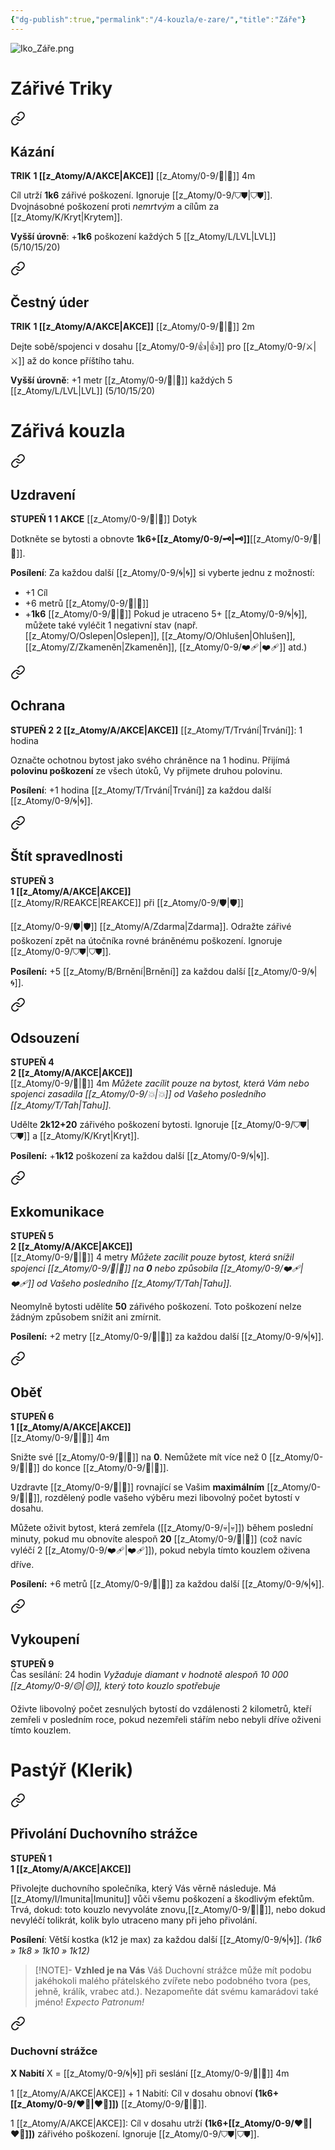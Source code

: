 ```yaml
---
{"dg-publish":true,"permalink":"/4-kouzla/e-zare/","title":"Záře"}
---
```


![Iko_Záře.png](/img/user/z_img/Iko_Z%C3%A1%C5%99e.png)
# Zářivé Triky

<div class="transclusion internal-embed is-loaded"><a class="markdown-embed-link" href="/z-atomy/k/kazani/" aria-label="Open link"><svg xmlns="http://www.w3.org/2000/svg" width="24" height="24" viewBox="0 0 24 24" fill="none" stroke="currentColor" stroke-width="2" stroke-linecap="round" stroke-linejoin="round" class="svg-icon lucide-link"><path d="M10 13a5 5 0 0 0 7.54.54l3-3a5 5 0 0 0-7.07-7.07l-1.72 1.71"></path><path d="M14 11a5 5 0 0 0-7.54-.54l-3 3a5 5 0 0 0 7.07 7.07l1.71-1.71"></path></svg></a><div class="markdown-embed">




## Kázání
**TRIK**
**1 [[z_Atomy/A/AKCE\|AKCE]]**
[[z_Atomy/0-9/🏹\|🏹]] 4m

Cíl utrží **1k6** zářivé poškození. Ignoruje [[z_Atomy/0-9/⛉⛊\|⛉⛊]]. 
Dvojnásobné poškození proti *nemrtvým* a cílům za [[z_Atomy/K/Kryt\|Krytem]].

**Vyšší úrovně**: +**1k6** poškození každých 5 [[z_Atomy/L/LVL\|LVL]] (5/10/15/20)

</div></div>


<div class="transclusion internal-embed is-loaded"><a class="markdown-embed-link" href="/z-atomy/c/cestny-uder/" aria-label="Open link"><svg xmlns="http://www.w3.org/2000/svg" width="24" height="24" viewBox="0 0 24 24" fill="none" stroke="currentColor" stroke-width="2" stroke-linecap="round" stroke-linejoin="round" class="svg-icon lucide-link"><path d="M10 13a5 5 0 0 0 7.54.54l3-3a5 5 0 0 0-7.07-7.07l-1.72 1.71"></path><path d="M14 11a5 5 0 0 0-7.54-.54l-3 3a5 5 0 0 0 7.07 7.07l1.71-1.71"></path></svg></a><div class="markdown-embed">




## Čestný úder
**TRIK**
**1 [[z_Atomy/A/AKCE\|AKCE]]**
[[z_Atomy/0-9/🫱\|🫱]] 2m

Dejte sobě/spojenci v dosahu [[z_Atomy/0-9/👍\|👍]] pro [[z_Atomy/0-9/⚔️\|⚔️]] až do konce příštího tahu.

**Vyšší úrovně**: +1 metr [[z_Atomy/0-9/🫱\|🫱]] každých 5 [[z_Atomy/L/LVL\|LVL]] (5/10/15/20)

</div></div>

# Zářivá kouzla

<div class="transclusion internal-embed is-loaded"><a class="markdown-embed-link" href="/z-atomy/u/uzdraveni/" aria-label="Open link"><svg xmlns="http://www.w3.org/2000/svg" width="24" height="24" viewBox="0 0 24 24" fill="none" stroke="currentColor" stroke-width="2" stroke-linecap="round" stroke-linejoin="round" class="svg-icon lucide-link"><path d="M10 13a5 5 0 0 0 7.54.54l3-3a5 5 0 0 0-7.07-7.07l-1.72 1.71"></path><path d="M14 11a5 5 0 0 0-7.54-.54l-3 3a5 5 0 0 0 7.07 7.07l1.71-1.71"></path></svg></a><div class="markdown-embed">




## Uzdravení
**STUPEŇ 1**
**1 AKCE**
[[z_Atomy/0-9/🫱\|🫱]] Dotyk

Dotkněte se bytosti a obnovte **1k6+[[z_Atomy/0-9/🗝\|🗝]]**[[z_Atomy/0-9/💖\|💖]].

**Posílení**: Za každou další [[z_Atomy/0-9/🌀\|🌀]] si vyberte jednu z možností:
- +1 Cíl
- +6 metrů [[z_Atomy/0-9/🫱\|🫱]]
- +**1k6** [[z_Atomy/0-9/💖\|💖]]
Pokud je utraceno 5+ [[z_Atomy/0-9/🌀\|🌀]], můžete také vyléčit 1 negativní stav (např. [[z_Atomy/O/Oslepen\|Oslepen]], [[z_Atomy/O/Ohlušen\|Ohlušen]], [[z_Atomy/Z/Zkameněn\|Zkameněn]], [[z_Atomy/0-9/❤️‍🩹\|❤️‍🩹]] atd.)

</div></div>


<div class="transclusion internal-embed is-loaded"><a class="markdown-embed-link" href="/z-atomy/o/ochrana/" aria-label="Open link"><svg xmlns="http://www.w3.org/2000/svg" width="24" height="24" viewBox="0 0 24 24" fill="none" stroke="currentColor" stroke-width="2" stroke-linecap="round" stroke-linejoin="round" class="svg-icon lucide-link"><path d="M10 13a5 5 0 0 0 7.54.54l3-3a5 5 0 0 0-7.07-7.07l-1.72 1.71"></path><path d="M14 11a5 5 0 0 0-7.54-.54l-3 3a5 5 0 0 0 7.07 7.07l1.71-1.71"></path></svg></a><div class="markdown-embed">




## Ochrana
**STUPEŇ 2**
**2 [[z_Atomy/A/AKCE\|AKCE]]**
[[z_Atomy/T/Trvání\|Trvání]]: 1 hodina

Označte ochotnou bytost jako svého chráněnce na 1 hodinu. Přijímá **polovinu poškození** ze všech útoků, Vy přijmete druhou polovinu.

**Posílení**: +1 hodina [[z_Atomy/T/Trvání\|Trvání]] za každou další [[z_Atomy/0-9/🌀\|🌀]].

</div></div>


<div class="transclusion internal-embed is-loaded"><a class="markdown-embed-link" href="/z-atomy/s/stit-spravedlnosti/" aria-label="Open link"><svg xmlns="http://www.w3.org/2000/svg" width="24" height="24" viewBox="0 0 24 24" fill="none" stroke="currentColor" stroke-width="2" stroke-linecap="round" stroke-linejoin="round" class="svg-icon lucide-link"><path d="M10 13a5 5 0 0 0 7.54.54l3-3a5 5 0 0 0-7.07-7.07l-1.72 1.71"></path><path d="M14 11a5 5 0 0 0-7.54-.54l-3 3a5 5 0 0 0 7.07 7.07l1.71-1.71"></path></svg></a><div class="markdown-embed">




## Štít spravedlnosti  
**STUPEŇ 3**  
**1 [[z_Atomy/A/AKCE\|AKCE]]**  
[[z_Atomy/R/REAKCE\|REAKCE]] při [[z_Atomy/0-9/🛡️\|🛡️]]

[[z_Atomy/0-9/🛡️\|🛡️]] [[z_Atomy/A/Zdarma\|Zdarma]]. Odražte zářivé poškození zpět na útočníka rovné bráněnému poškození. Ignoruje [[z_Atomy/0-9/⛉⛊\|⛉⛊]].  

**Posílení:** +5 [[z_Atomy/B/Brnění\|Brnění]] za každou další [[z_Atomy/0-9/🌀\|🌀]].

</div></div>


<div class="transclusion internal-embed is-loaded"><a class="markdown-embed-link" href="/z-atomy/o/odsouzeni/" aria-label="Open link"><svg xmlns="http://www.w3.org/2000/svg" width="24" height="24" viewBox="0 0 24 24" fill="none" stroke="currentColor" stroke-width="2" stroke-linecap="round" stroke-linejoin="round" class="svg-icon lucide-link"><path d="M10 13a5 5 0 0 0 7.54.54l3-3a5 5 0 0 0-7.07-7.07l-1.72 1.71"></path><path d="M14 11a5 5 0 0 0-7.54-.54l-3 3a5 5 0 0 0 7.07 7.07l1.71-1.71"></path></svg></a><div class="markdown-embed">




## Odsouzení
**STUPEŇ 4**  
**2 [[z_Atomy/A/AKCE\|AKCE]]**  
[[z_Atomy/0-9/🏹\|🏹]] 4m
*Můžete zacílit pouze na bytost, která Vám nebo spojenci zasadila [[z_Atomy/0-9/💥\|💥]] od Vašeho posledního [[z_Atomy/T/Tah\|Tahu]].*

Udělte **2k12+20** zářivého poškození bytosti. Ignoruje [[z_Atomy/0-9/⛉⛊\|⛉⛊]] a [[z_Atomy/K/Kryt\|Kryt]].

**Posílení:** +**1k12** poškození za každou další [[z_Atomy/0-9/🌀\|🌀]].

</div></div>


<div class="transclusion internal-embed is-loaded"><a class="markdown-embed-link" href="/z-atomy/p/exkomunikace/" aria-label="Open link"><svg xmlns="http://www.w3.org/2000/svg" width="24" height="24" viewBox="0 0 24 24" fill="none" stroke="currentColor" stroke-width="2" stroke-linecap="round" stroke-linejoin="round" class="svg-icon lucide-link"><path d="M10 13a5 5 0 0 0 7.54.54l3-3a5 5 0 0 0-7.07-7.07l-1.72 1.71"></path><path d="M14 11a5 5 0 0 0-7.54-.54l-3 3a5 5 0 0 0 7.07 7.07l1.71-1.71"></path></svg></a><div class="markdown-embed">




## Exkomunikace
**STUPEŇ 5**  
**2 [[z_Atomy/A/AKCE\|AKCE]]**  
[[z_Atomy/0-9/🏹\|🏹]] 4 metry
*Můžete zacílit pouze bytost, která snížil spojenci [[z_Atomy/0-9/💖\|💖]] na **0** nebo způsobila [[z_Atomy/0-9/❤️‍🩹\|❤️‍🩹]] od Vašeho posledního [[z_Atomy/T/Tah\|Tahu]].*

Neomylně bytosti udělíte **50** zářivého poškození. Toto poškození nelze žádným způsobem snížit ani zmírnit.

**Posílení:** +2 metry [[z_Atomy/0-9/🏹\|🏹]] za každou další [[z_Atomy/0-9/🌀\|🌀]].

</div></div>


<div class="transclusion internal-embed is-loaded"><a class="markdown-embed-link" href="/z-atomy/o/obet/" aria-label="Open link"><svg xmlns="http://www.w3.org/2000/svg" width="24" height="24" viewBox="0 0 24 24" fill="none" stroke="currentColor" stroke-width="2" stroke-linecap="round" stroke-linejoin="round" class="svg-icon lucide-link"><path d="M10 13a5 5 0 0 0 7.54.54l3-3a5 5 0 0 0-7.07-7.07l-1.72 1.71"></path><path d="M14 11a5 5 0 0 0-7.54-.54l-3 3a5 5 0 0 0 7.07 7.07l1.71-1.71"></path></svg></a><div class="markdown-embed">




## Oběť  
**STUPEŇ 6**  
**1 [[z_Atomy/A/AKCE\|AKCE]]**  
[[z_Atomy/0-9/🫱\|🫱]] 4m

Snižte své [[z_Atomy/0-9/💖\|💖]] na **0**. Nemůžete mít více než 0 [[z_Atomy/0-9/💖\|💖]] do konce [[z_Atomy/0-9/🔋\|🔋]].

Uzdravte [[z_Atomy/0-9/💖\|💖]] rovnající se Vašim **maximálním** [[z_Atomy/0-9/💖\|💖]], rozdělený podle vašeho výběru mezi libovolný počet bytostí v dosahu.

Můžete oživit bytost, která zemřela ([[z_Atomy/0-9/💀\|💀]]) během poslední minuty, pokud mu obnovíte alespoň **20** [[z_Atomy/0-9/💖\|💖]] (což navíc vyléčí 2 [[z_Atomy/0-9/❤️‍🩹\|❤️‍🩹]]), pokud nebyla tímto kouzlem oživena dříve.

**Posílení:** +6 metrů [[z_Atomy/0-9/🫱\|🫱]] za každou další [[z_Atomy/0-9/🌀\|🌀]].

</div></div>


<div class="transclusion internal-embed is-loaded"><a class="markdown-embed-link" href="/z-atomy/v/vykoupeni/" aria-label="Open link"><svg xmlns="http://www.w3.org/2000/svg" width="24" height="24" viewBox="0 0 24 24" fill="none" stroke="currentColor" stroke-width="2" stroke-linecap="round" stroke-linejoin="round" class="svg-icon lucide-link"><path d="M10 13a5 5 0 0 0 7.54.54l3-3a5 5 0 0 0-7.07-7.07l-1.72 1.71"></path><path d="M14 11a5 5 0 0 0-7.54-.54l-3 3a5 5 0 0 0 7.07 7.07l1.71-1.71"></path></svg></a><div class="markdown-embed">




## Vykoupení  
**STUPEŇ 9**  
Čas sesílání: 24 hodin
*Vyžaduje diamant v hodnotě alespoň 10 000 [[z_Atomy/0-9/🟡\|🟡]], který toto kouzlo spotřebuje*

Oživte libovolný počet zesnulých bytostí do vzdálenosti 2 kilometrů, kteří zemřeli v posledním roce, pokud nezemřeli stářím nebo nebyli dříve oživeni tímto kouzlem.

</div></div>


# Pastýř (Klerik)

<div class="transclusion internal-embed is-loaded"><a class="markdown-embed-link" href="/z-atomy/p/privolani-duchovniho-strazce/" aria-label="Open link"><svg xmlns="http://www.w3.org/2000/svg" width="24" height="24" viewBox="0 0 24 24" fill="none" stroke="currentColor" stroke-width="2" stroke-linecap="round" stroke-linejoin="round" class="svg-icon lucide-link"><path d="M10 13a5 5 0 0 0 7.54.54l3-3a5 5 0 0 0-7.07-7.07l-1.72 1.71"></path><path d="M14 11a5 5 0 0 0-7.54-.54l-3 3a5 5 0 0 0 7.07 7.07l1.71-1.71"></path></svg></a><div class="markdown-embed">




## Přivolání Duchovního strážce  
**STUPEŇ 1**  
**1 [[z_Atomy/A/AKCE\|AKCE]]**

Přivolejte duchovního společníka, který Vás věrně následuje. Má [[z_Atomy/I/Imunita\|Imunitu]] vůči všemu poškození a škodlivým efektům. 
Trvá, dokud: toto kouzlo nevyvoláte znovu,[[z_Atomy/0-9/🔋\|🔋]], nebo dokud nevyléčí tolikrát, kolik bylo utraceno many při jeho přivolání.

**Posílení**: Větší kostka (k12 je max) za každou další [[z_Atomy/0-9/🌀\|🌀]]. *(1k6 » 1k8 » 1k10 » 1k12)*

>[!NOTE]- **Vzhled je na Vás**
>Váš Duchovní strážce může mít podobu jakéhokoli malého přátelského zvířete nebo podobného tvora (pes, jehně, králík, vrabec atd.). Nezapomeňte dát svému kamarádovi také jméno! *Expecto Patronum!*


<div class="transclusion internal-embed is-loaded"><a class="markdown-embed-link" href="/z-atomy/d/duchovni-strazce/" aria-label="Open link"><svg xmlns="http://www.w3.org/2000/svg" width="24" height="24" viewBox="0 0 24 24" fill="none" stroke="currentColor" stroke-width="2" stroke-linecap="round" stroke-linejoin="round" class="svg-icon lucide-link"><path d="M10 13a5 5 0 0 0 7.54.54l3-3a5 5 0 0 0-7.07-7.07l-1.72 1.71"></path><path d="M14 11a5 5 0 0 0-7.54-.54l-3 3a5 5 0 0 0 7.07 7.07l1.71-1.71"></path></svg></a><div class="markdown-embed">




### Duchovní strážce
**X Nabití** 
X = [[z_Atomy/0-9/🌀\|🌀]] při seslání
[[z_Atomy/0-9/🫱\|🫱]] 4m

1 [[z_Atomy/A/AKCE\|AKCE]] + 1 Nabití: Cíl v dosahu obnoví **(1k6+[[z_Atomy/0-9/❤️‍🔥\|❤️‍🔥]])** [[z_Atomy/0-9/💖\|💖]].

1 [[z_Atomy/A/AKCE\|AKCE]]: Cíl v dosahu utrží **(1k6+[[z_Atomy/0-9/❤️‍🔥\|❤️‍🔥]])** zářivého poškození. Ignoruje [[z_Atomy/0-9/⛉⛊\|⛉⛊]].

</div></div>


</div></div>

